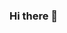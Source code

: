 ### Hi there 👋

<!--
**DoughyBaby/DoughyBaby** is a ✨ _special_ ✨ repository because its `README.md` (this file) appears on your GitHub profile.

Here are some ideas to get you started:

- 🔭 I’m currently working on ... tearing the system apart!
- 🌱 I’m currently learning ... what it really means to hack data...
- 👯 I’m looking to collaborate on ... any & all projects
- 🤔 I’m looking for help with ... spreading the love!
- 💬 Ask me about ... what music am I listening to lately?
- 📫 How to reach me: ... iggymatt217@gmail.com or 16jonesmat00@gmail.com
- 😄 Pronouns: ... He/Him
- ⚡ Fun fact: ... I am an identical twin... ;)
-->
